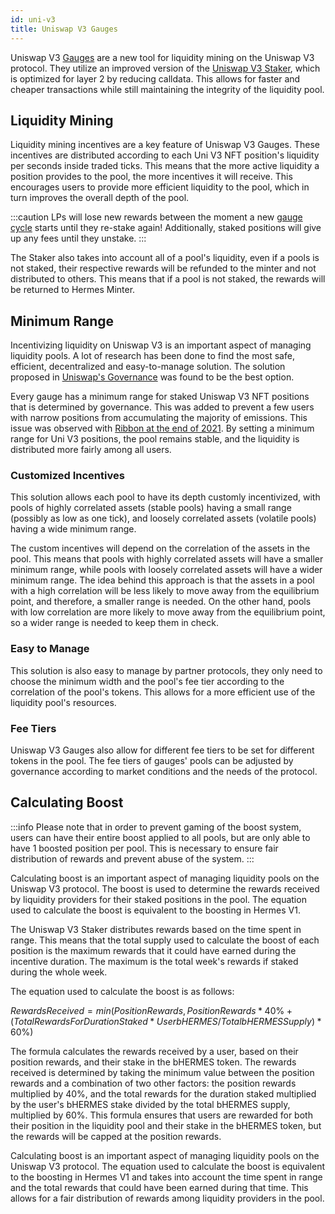 ```yaml
---
id: uni-v3
title: Uniswap V3 Gauges
---
```


[//]: # (TODO:  Add examples)
[//]: # (TODO:  Link how Talos helps or users can take advantage of it's staked positions)

Uniswap V3 [Gauges](./introduction) are a new tool for liquidity mining on the Uniswap V3 protocol. They utilize an improved version of the [Uniswap V3 Staker](https://docs.uniswap.org/contracts/v3/guides/liquidity-mining/overview), which is optimized for layer 2 by reducing calldata. This allows for faster and cheaper transactions while still maintaining the integrity of the liquidity pool.

## Liquidity Mining

Liquidity mining incentives are a key feature of Uniswap V3 Gauges. These incentives are distributed according to each Uni V3 NFT position's liquidity per seconds inside traded ticks. This means that the more active liquidity a position provides to the pool, the more incentives it will receive. This encourages users to provide more efficient liquidity to the pool, which in turn improves the overall depth of the pool.

:::caution
LPs will lose new rewards between the moment a new [gauge cycle](./introduction/#gauge-cycle) starts until they re-stake again! Additionally, staked positions will give up any fees until they unstake.
:::

The Staker also takes into account all of a pool's liquidity, even if a pools is not staked, their respective rewards will be refunded to the minter and not distributed to others. This means that if a pool is not staked, the rewards will be returned to Hermes Minter.

## Minimum Range

Incentivizing liquidity on Uniswap V3 is an important aspect of managing liquidity pools. A lot of research has been done to find the most safe, efficient, decentralized and easy-to-manage solution. The solution proposed in [Uniswap's Governance](https://gov.uniswap.org/t/consensus-check-should-uniswap-incentivize-liquidity-on-optimism-and-arbitrum/15288/13) was found to be the best option.

Every gauge has a minimum range for staked Uniswap V3 NFT positions that is determined by governance. This was added to prevent a few users with narrow positions from accumulating the majority of emissions. This issue was observed with [Ribbon at the end of 2021](https://medium.com/@revert_finance/onetickdao-eth-and-the-narrow-rangers-f9a376f7f0c9). By setting a minimum range for Uni V3 positions, the pool remains stable, and the liquidity is distributed more fairly among all users.

### Customized Incentives

This solution allows each pool to have its depth customly incentivized, with pools of highly correlated assets (stable pools) having a small range (possibly as low as one tick), and loosely correlated assets (volatile pools) having a wide minimum range.

The custom incentives will depend on the correlation of the assets in the pool. This means that pools with highly correlated assets will have a smaller minimum range, while pools with loosely correlated assets will have a wider minimum range. The idea behind this approach is that the assets in a pool with a high correlation will be less likely to move away from the equilibrium point, and therefore, a smaller range is needed. On the other hand, pools with low correlation are more likely to move away from the equilibrium point, so a wider range is needed to keep them in check.

### Easy to Manage

This solution is also easy to manage by partner protocols, they only need to choose the minimum width and the pool's fee tier according to the correlation of the pool's tokens. This allows for a more efficient use of the liquidity pool's resources.

### Fee Tiers

Uniswap V3 Gauges also allow for different fee tiers to be set for different tokens in the pool. The fee tiers of gauges' pools can be adjusted by governance according to market conditions and the needs of the protocol.

## Calculating Boost

:::info
Please note that in order to prevent gaming of the boost system, users can have their entire boost applied to all pools, but are only able to have 1 boosted position per pool. This is necessary to ensure fair distribution of rewards and prevent abuse of the system.
:::

Calculating boost is an important aspect of managing liquidity pools on the Uniswap V3 protocol. The boost is used to determine the rewards received by liquidity providers for their staked positions in the pool. The equation used to calculate the boost is equivalent to the boosting in Hermes V1.

The Uniswap V3 Staker distributes rewards based on the time spent in range. This means that the total supply used to calculate the boost of each position is the maximum rewards that it could have earned during the incentive duration. The maximum is the total week's rewards if staked during the whole week.

The equation used to calculate the boost is as follows:

$Rewards Received = min(Position Rewards, Position Rewards * 40\% + (Total Rewards For Duration Staked * User bHERMES / Total bHERMES Supply) * 60\%)$

The formula calculates the rewards received by a user, based on their position rewards, and their stake in the bHERMES token. The rewards received is determined by taking the minimum value between the position rewards and a combination of two other factors: the position rewards multiplied by 40%, and the total rewards for the duration staked multiplied by the user's bHERMES stake divided by the total bHERMES supply, multiplied by 60%. This formula ensures that users are rewarded for both their position in the liquidity pool and their stake in the bHERMES token, but the rewards will be capped at the position rewards.

Calculating boost is an important aspect of managing liquidity pools on the Uniswap V3 protocol. The equation used to calculate the boost is equivalent to the boosting in Hermes V1 and takes into account the time spent in range and the total rewards that could have been earned during that time. This allows for a fair distribution of rewards among liquidity providers in the pool.
